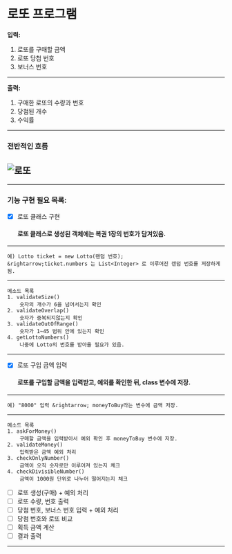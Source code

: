 # 로또 프로그램
**입력:** 
1. 로또를 구매할 금액
2. 로또 당첨 번호
3. 보너스 번호  
-----------------
**출력:** 
1. 구매한 로또의 수량과 번호
2. 당첨된 개수
3. 수익률  
-----------------
### 전반적인 흐름
![로또](https://user-images.githubusercontent.com/54941130/200999542-ad139ce2-3f41-4895-85e2-61028e848a65.png)
-----------------
-----------------
### 기능 구현 필요 목록:
- [X] 로또 클래스 구현
    #### 로또 클래스로 생성된 객체에는 복권 1장의 번호가 담겨있음.

-----------------
    예) Lotto ticket = new Lotto(랜덤 번호);
    &rightarrow;ticket.numbers 는 List<Integer> 로 이루어진 랜덤 번호를 저장하게 됨.
-----------------
    메소드 목록
    1. validateSize()
        숫자의 개수가 6을 넘어서는지 확인
    2. validateOverlap()
        숫자가 중복되지않는지 확인
    3. validateOutOfRange()
        숫자가 1~45 범위 안에 있는지 확인
    4. getLottoNumbers()
        나중에 Lotto의 번호를 받아올 필요가 있음.
-----------------

- [X] 로또 구입 금액 입력
    #### 로또를 구입할 금액을 입력받고, 예외를 확인한 뒤, class 변수에 저장.
-----------------
    예) "8000" 입력 &rightarrow; moneyToBuy라는 변수에 금액 저장.
-----------------
    메소드 목록
    1. askForMoney()
        구매할 금액을 입력받아서 예외 확인 후 moneyToBuy 변수에 저장.
    2. validateMoney()
        입력받은 금액 예외 처리
    3. checkOnlyNumber()
        금액이 오직 숫자로만 이루어져 있는지 체크
    4. checkDivisibleNumber()
        금액이 1000원 단위로 나누어 떨어지는지 체크
- [ ] 로또 생성(구매) + 예외 처리
- [ ] 로또 수량, 번호 출력
- [ ] 당첨 번호, 보너스 번호 입력 + 예외 처리
- [ ] 당첨 번호와 로또 비교
- [ ] 획득 금액 계산
- [ ] 결과 출력
- ---------------